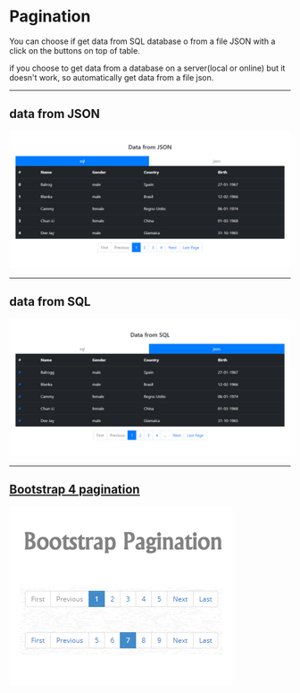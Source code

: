 # Pagination
<dl>
You can choose if get data from SQL database o from a file JSON with a click on the 
buttons on top of table.

if you choose to get data from a database on a server(local or online) but it doesn't work, so automatically get data from a file json.
___
</dl>

## data from JSON
![pagination](public/image/repositary/pagination-json.png)
___
## data from SQL
![pagination](public/image/repositary/pagination-sql.png)
___
## [Bootstrap 4 pagination](https://getbootstrap.com/docs/4.1/components/pagination/) 
![pagination](public/image/repositary/pagination-bootstrap.png)




